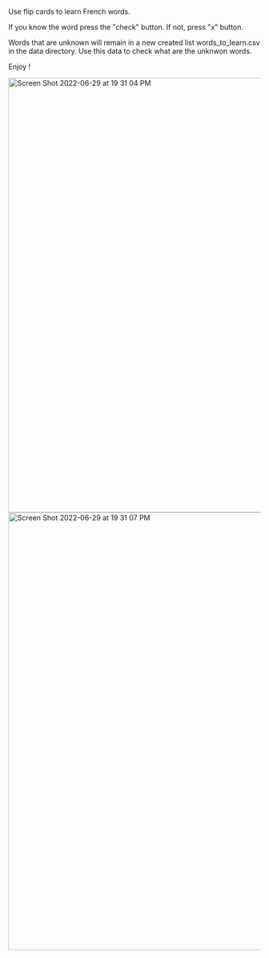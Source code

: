 Use flip cards to learn French words.

If you know the word press the  "check" button. If not, press  "x" button.

Words that are unknown will remain in a new created list words_to_learn.csv in the data directory.  Use this data to check what are the unknwon words.

Enjoy !

<img width="869" alt="Screen Shot 2022-06-29 at 19 31 04 PM" src="https://user-images.githubusercontent.com/98416718/176488781-11c937cd-042f-4a9d-9a87-4804a91c3b22.png">


<img width="875" alt="Screen Shot 2022-06-29 at 19 31 07 PM" src="https://user-images.githubusercontent.com/98416718/176488756-82b61bb8-5daa-43e8-9b50-39f4f6593dc4.png">
